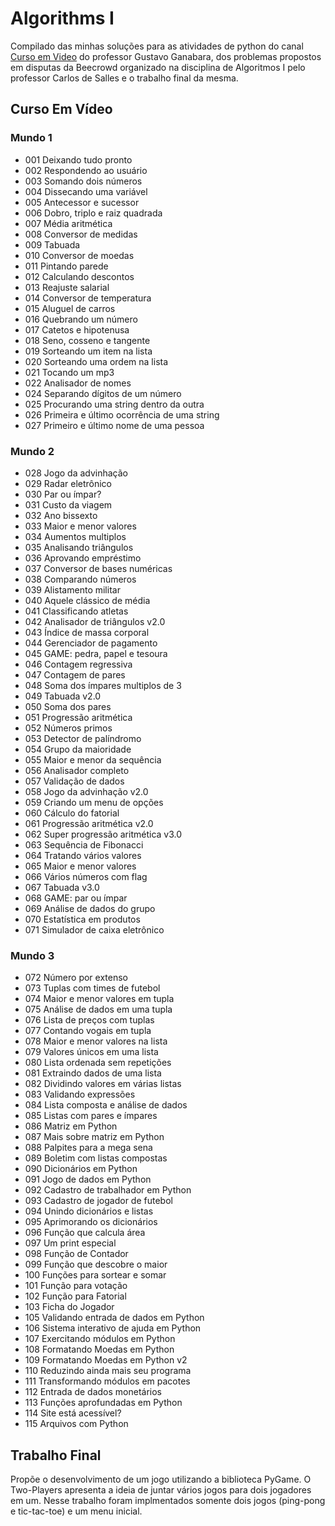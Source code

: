 # Algorithms I

Compilado das minhas soluções para as atividades de python do canal [Curso em Video](https://www.youtube.com/@CursoemVideo) do professor Gustavo Ganabara, dos problemas propostos em disputas da Beecrowd organizado na disciplina de Algoritmos I pelo professor Carlos de Salles e o trabalho final da mesma.

## Curso Em Vídeo

### Mundo 1
- 001 Deixando tudo pronto
- 002 Respondendo ao usuário
- 003 Somando dois números
- 004 Dissecando uma variável
- 005 Antecessor e sucessor
- 006 Dobro, triplo e raiz quadrada
- 007 Média aritmética
- 008 Conversor de medidas
- 009 Tabuada
- 010 Conversor de moedas
- 011 Pintando parede
- 012 Calculando descontos
- 013 Reajuste salarial
- 014 Conversor de temperatura
- 015 Aluguel de carros
- 016 Quebrando um número
- 017 Catetos e hipotenusa
- 018 Seno, cosseno e tangente
- 019 Sorteando um item na lista
- 020 Sorteando uma ordem na lista
- 021 Tocando um mp3
- 022 Analisador de nomes
- 024 Separando dígitos de um número
- 025 Procurando uma string dentro da outra
- 026 Primeira e último ocorrência de uma string
- 027 Primeiro e último nome de uma pessoa

### Mundo 2
- 028 Jogo da advinhação
- 029 Radar eletrônico
- 030 Par ou ímpar?
- 031 Custo da viagem
- 032 Ano bissexto
- 033 Maior e menor valores
- 034 Aumentos multiplos
- 035 Analisando triângulos
- 036 Aprovando empréstimo
- 037 Conversor de bases numéricas
- 038 Comparando números
- 039 Alistamento militar
- 040 Aquele clássico de média
- 041 Classificando atletas
- 042 Analisador de triângulos v2.0
- 043 Índice de massa corporal
- 044 Gerenciador de pagamento
- 045 GAME: pedra, papel e tesoura
- 046 Contagem regressiva
- 047 Contagem de pares
- 048 Soma dos ímpares multiplos de 3
- 049 Tabuada v2.0
- 050 Soma dos pares
- 051 Progressão aritmética
- 052 Números primos
- 053 Detector de palíndromo
- 054 Grupo da maioridade
- 055 Maior e menor da sequência
- 056 Analisador completo
- 057 Validação de dados
- 058 Jogo da advinhação v2.0
- 059 Criando um menu de opções
- 060 Cálculo do fatorial
- 061 Progressão aritmética v2.0
- 062 Super progressão aritmética v3.0
- 063 Sequência de Fibonacci
- 064 Tratando vários valores
- 065 Maior e menor valores
- 066 Vários números com flag
- 067 Tabuada v3.0
- 068 GAME: par ou ímpar
- 069 Análise de dados do grupo
- 070 Estatística em produtos
- 071 Simulador de caixa eletrônico

### Mundo 3
- 072 Número por extenso
- 073 Tuplas com times de futebol
- 074 Maior e menor valores em tupla
- 075 Análise de dados em uma tupla
- 076 Lista de preços com tuplas
- 077 Contando vogais em tupla
- 078 Maior e menor valores na lista
- 079 Valores únicos em uma lista
- 080 Lista ordenada sem repetições
- 081 Extraindo dados de uma lista
- 082 Dividindo valores em várias listas
- 083 Validando expressões
- 084 Lista composta e análise de dados
- 085 Listas com pares e ímpares
- 086 Matriz em Python
- 087 Mais sobre matriz em Python
- 088 Palpites para a mega sena
- 089 Boletim com listas compostas
- 090 Dicionários em Python
- 091 Jogo de dados em Python
- 092 Cadastro de trabalhador em Python
- 093 Cadastro de jogador de futebol
- 094 Unindo dicionários e listas
- 095 Aprimorando os dicionários
- 096 Função que calcula área
- 097 Um print especial
- 098 Função de Contador
- 099 Função que descobre o maior
- 100 Funções para sortear e somar
- 101 Função para votação
- 102 Função para Fatorial
- 103 Ficha do Jogador
- 105 Validando entrada de dados em Python
- 106 Sistema interativo de ajuda em Python
- 107 Exercitando módulos em Python
- 108 Formatando Moedas em Python
- 109 Formatando Moedas em Python v2
- 110 Reduzindo ainda mais seu programa
- 111 Transformando módulos em pacotes
- 112 Entrada de dados monetários
- 113 Funções aprofundadas em Python
- 114 Site está acessível?
- 115 Arquivos com Python

## Trabalho Final
Propõe o desenvolvimento de um jogo utilizando a biblioteca PyGame. O Two-Players apresenta a ideia de juntar vários jogos para dois jogadores em um. Nesse trabalho foram implmentados somente dois jogos (ping-pong e tic-tac-toe) e um menu inicial.
